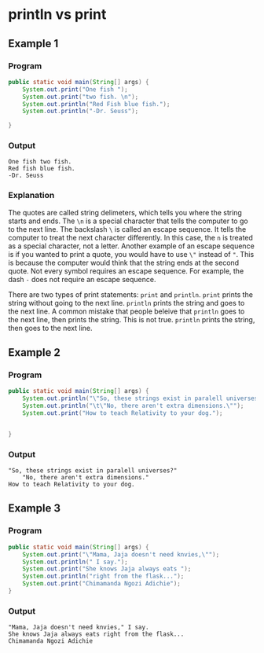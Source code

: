 # println vs print

## Example 1

### **Program**
```java
public static void main(String[] args) {
    System.out.print("One fish ");
    System.out.print("two fish. \n");
    System.out.println("Red Fish blue fish.");
    System.out.println("-Dr. Seuss");

}
```

### **Output**

```
One fish two fish.
Red fish blue fish.
-Dr. Seuss
```
### **Explanation**

The quotes are called string delimeters, which tells you where the string starts and ends. The `\n` is a special character that tells the computer to go to the next line. The backslash `\` is called an escape sequence. It tells the computer to treat the next character differently. In this case, the `n` is treated as a special character, not a letter. Another example of an escape sequence is if you wanted to print a quote, you would have to use `\"` instead of `"`. This is because the computer would think that the string ends at the second quote. Not every symbol requires an escape sequence. For example, the dash `-` does not require an escape sequence. 

There are two types of print statements: `print` and `println`. `print` prints the string without going to the next line. `println` prints the string and goes to the next line. A common mistake that people beleive that `println` goes to the next line, then prints the string. This is not true. `println` prints the string, then goes to the next line.

## Example 2 

### **Program**

```java
public static void main(String[] args) {
    System.out.println("\"So, these strings exist in paralell universes?\"");
    System.out.println("\t\"No, there aren't extra dimensions.\"");
    System.out.print("How to teach Relativity to your dog.");


}
```

### **Output**

```
"So, these strings exist in paralell universes?"
    "No, there aren't extra dimensions."
How to teach Relativity to your dog. 
```

## Example 3

### **Program**

```java
public static void main(String[] args) {
    System.out.print("\"Mama, Jaja doesn't need knvies,\"");
    System.out.println(" I say.");
    System.out.print("She knows Jaja always eats ");
    System.out.println("right from the flask...");
    System.out.print("Chimamanda Ngozi Adichie");
}
```

### **Output**
```
"Mama, Jaja doesn't need knvies," I say.
She knows Jaja always eats right from the flask...
Chimamanda Ngozi Adichie
```